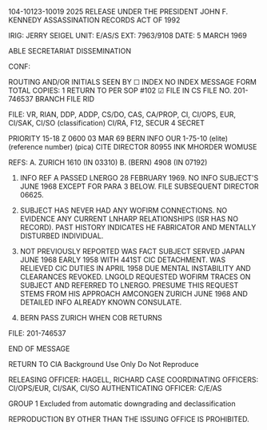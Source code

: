 104-10123-10019
2025 RELEASE UNDER THE PRESIDENT JOHN F. KENNEDY ASSASSINATION RECORDS ACT OF 1992

IRIG: JERRY SEIGEL
UNIT: E/AS/S
EXT: 7963/9108
DATE: 5 MARCH 1969

ABLE SECRETARIAT DISSEMINATION

CONF:

ROUTING AND/OR INITIALS SEEN BY
☐ INDEX NO INDEX
MESSAGE FORM
TOTAL COPIES: 1
RETURN TO
PER SOP #102 ☑ FILE IN CS FILE NO. 201-746537
BRANCH FILE RID

FILE: VR, RIAN, DDP, ADDP, CS/DO, CAS, CA/PROP, CI, CI/OPS, EUR, CI/SAK, CI/SO
(classification)
CI/RA, F12, SECUR 4
SECRET

PRIORITY
15-18 Z
0600 03 MAR 69
BERN INFO OUR
1-75-10
(elite)
(reference number)
(pica)
CITE DIRECTOR 80955
INK MHORDER WOMUSE

REFS:
A. ZURICH 1610 (IN 03310)
B. (BERN) 4908 (IN 07192)

1. INFO REF A PASSED LNERGO 28 FEBRUARY 1969. NO INFO SUBJECT'S JUNE 1968 EXCEPT FOR PARA 3 BELOW.
FILE SUBSEQUENT DIRECTOR 06625.

2. SUBJECT HAS NEVER HAD ANY WOFIRM CONNECTIONS. NO EVIDENCE ANY CURRENT LNHARP RELATIONSHIPS (ISR HAS NO RECORD). PAST HISTORY INDICATES HE FABRICATOR AND MENTALLY DISTURBED INDIVIDUAL.

3. NOT PREVIOUSLY REPORTED WAS FACT SUBJECT SERVED JAPAN JUNE 1968 EARLY 1958 WITH 441ST CIC DETACHMENT. WAS RELIEVED CIC DUTIES IN APRIL 1958 DUE MENTAL INSTABILITY AND CLEARANCES REVOKED. LNGOLD REQUESTED WOFIRM TRACES ON SUBJECT AND REFERRED TO LNERGO. PRESUME THIS REQUEST STEMS FROM HIS APPROACH AMCONGEN ZURICH JUNE 1968 AND DETAILED INFO ALREADY KNOWN CONSULATE.

4. BERN PASS ZURICH WHEN COB RETURNS

FILE: 201-746537

END OF MESSAGE

RETURN TO CIA
Background Use Only
Do Not Reproduce

RELEASING OFFICER: HAGELL, RICHARD CASE
COORDINATING OFFICERS: CI/OPS/EUR, CI/SAK, CI/SO
AUTHENTICATING OFFICER: C/E/AS

GROUP 1
Excluded from automatic downgrading and declassification

REPRODUCTION BY OTHER THAN THE ISSUING OFFICE IS PROHIBITED.
